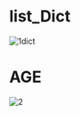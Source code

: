 # list_Dict
![1dict](https://github.com/ArmanGeramiBW/python_course/assets/137865421/a37c8e44-d267-4bcf-a613-d37564362350)

# AGE
![2](https://github.com/ArmanGeramiBW/python_course/assets/137865421/6458514a-1193-460f-8dd4-bacbb179c4e7)


